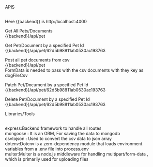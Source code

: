 

APIS<br /><br />

Here {{backend}} is http:/localhost:4000<br />

Get All Pets/Documents<br />
{{backend}}/api/pet<br />

Get Pet/Document by a specified Pet Id<br />
{{backend}}/api/pet/62d5b98811ab0530ac193763<br />

Post all pet documents from csv<br />
{{backend}}/api/pet<br />
FormData is needed to pass with the csv documents with they key as dogFileCsv<br />

Patch Pet/Document by a specified Pet Id<br />
{{backend}}/api/pet/62d5b98811ab0530ac193763<br />

Delete Pet/Document by a specified Pet Id<br />
{{backend}}/api/pet/62d5b98811ab0530ac193763<br />


Libraries/Tools<br /><br />

express:Backend framework to handle all routes<br />
mongoose : It is an ORM, For saving the data to mongodb  <br />
csvtojson : Used to convert the csv data to json array<br />
dotenv:Dotenv is a zero-dependency module that loads environment variables from a .env file into process.env<br />
multer:Multer is a node.js middleware for handling multipart/form-data , which is primarily used for uploading files